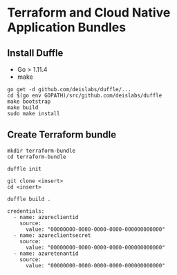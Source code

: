 # Terraform and Cloud Native Application Bundles

## Install Duffle

- Go > 1.11.4
- make

```
go get -d github.com/deislabs/duffle/...
cd $(go env GOPATH)/src/github.com/deislabs/duffle
make bootstrap
make build
sudo make install
```

## Create Terraform bundle

```
mkdir terraform-bundle
cd terraform-bundle
```

```
duffle init
```

```
git clone <insert>
cd <insert>
```

```
duffle build .
```

```
credentials:
  - name: azureclientid
    source:
      value: "00000000-0000-0000-0000-000000000000"
  - name: azureclientsecret
    source:
      value: "00000000-0000-0000-0000-000000000000"
  - name: azuretenantid
    source:
      value: "00000000-0000-0000-0000-000000000000"
```


